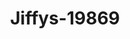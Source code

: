 ---
f_zip-code: 84078
f_state-code: UT
title: Jiffys-19869
f_phone: 435-789-4394
f_city-only: Vernal
f_address: 630 W Main Street Vernal
f_location-unique-id: '19869'
slug: jiffys-19869
updated-on: '2024-05-30T13:46:58.046Z'
created-on: '2024-05-30T13:36:59.803Z'
published-on: '2024-05-30T13:54:32.469Z'
f_city-state: cms/city/vernal-ut.md
f_company: cms/company/jiffys.md
f_state: cms/state/utah.md
layout: '[payday-loan].html'
tags: payday-loan
---